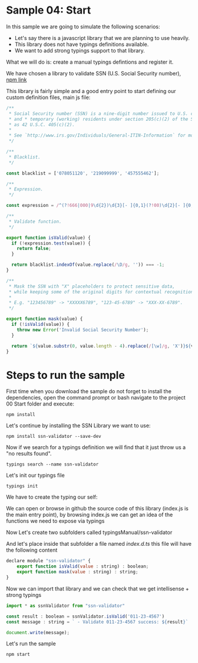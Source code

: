 # Sample 04: Start

In this sample we are going to simulate the following scenarios:

- Let's say there is a javascript library that we are planning to use heavily.
- This library does not have typings definitions available.
- We want to add strong typings support to that library.

What we will do is: create a manual typings defintions and register it.

We have chosen a library to validate SSN (U.S. Social Security number),
[npm link](https://github.com/seegno/ssn-validator)

This library is fairly simple and a good entry point to start defining our
custom definition files, main js file:

```javascript
/**
 * Social Security number (SSN) is a nine-digit number issued to U.S. citizens, permanent residents,
 * and * temporary (working) residents under section 205(c)(2) of the Social Security Act, codified
 * as 42 U.S.C. 405(c)(2).
 *
 * See `http://www.irs.gov/Individuals/General-ITIN-Information` for more information.
 */

/**
 * Blacklist.
 */

const blacklist = ['078051120', '219099999', '457555462'];

/**
 * Expression.
 */

const expression = /^(?!666|000|9\d{2})\d{3}[- ]{0,1}(?!00)\d{2}[- ]{0,1}(?!0{4})\d{4}$/;

/**
 * Validate function.
 */

export function isValid(value) {
  if (!expression.test(value)) {
    return false;
  }

  return blacklist.indexOf(value.replace(/\D/g, '')) === -1;
}

/**
 * Mask the SSN with "X" placeholders to protect sensitive data,
 * while keeping some of the original digits for contextual recognition.
 *
 * E.g. "123456789" -> "XXXXX6789", "123-45-6789" -> "XXX-XX-6789".
 */

export function mask(value) {
  if (!isValid(value)) {
    throw new Error('Invalid Social Security Number');
  }

  return `${value.substr(0, value.length - 4).replace(/[\w]/g, 'X')}${value.substr(-4)}`;
}
```

# Steps to run the sample

First time when you download the sample do not forget to install the dependencies,
open the command prompt or bash navigate to the project 00 Start folder and
execute:

````
npm install
````

Let's continue by installing the SSN Library we want to use:

```
npm install ssn-validator --save-dev
```

Now if we search for a typings definition we will find that it just throw us
a "no results found".

```
typings search --name ssn-validator
```

Let's init our typings file

```
typings init
```

We have to create the typing our self:

We can open or browse in github the source code of this library (index.js is
the main entry point), by browsing index.js we can get an idea of the
functions we need to expose via typings

Now Let's create two subfolders called typingsManual/ssn-validator

And let's place inside that subfolder a file named _index.d.ts_ this
file will have the following content

```javascript
declare module "ssn-validator" {
    export function isValid(value : string) : boolean;
    export function mask(value : string) : string;
}
```

Now we can import that library and we can check that we get intellisense + strong typings

```javascript
import * as ssnValidator from "ssn-validator"

const result : boolean = ssnValidator.isValid('011-23-4567')
const message : string = ` - Validate 011-23-4567 success: ${result}`

document.write(message);
```

Let's run the sample

````
npm start
````
